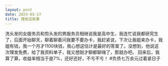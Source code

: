 ```yaml
---
layout: post
date: 2023-03-17
title: 理发店故事
---
```

洗头发的女服务员和剪头发的男服务员相继说我是高中生，我连忙说我都研究生了，后面开始聊天，聊着聊着问我要不要办卡，我赶紧说，下次让我姐来办卡，我姐有钱，我一个月才1100块钱，我心想这估计是最好的答案了。没想到，他说这次理发免费，给了我资料单子，我又想刚才聊都聊嗨了，那就办吧。
回来后，我算了算，收益率相当于是7%，还好还好，不亏不亏！
#负债七万余元过着紧日子
